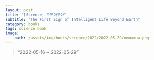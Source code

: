 ```yaml
---
layout: post
title: "[Science] 오무아무아"
subtitle: "The First Sign of Intelligent Life Beyond Earth"
category: books
tags: science book
image:
    path: /assets/img/books/science/2022/2022-05-29/omuamua.png
---
```


> “2022-05-16 ~ 2022-05-29”
